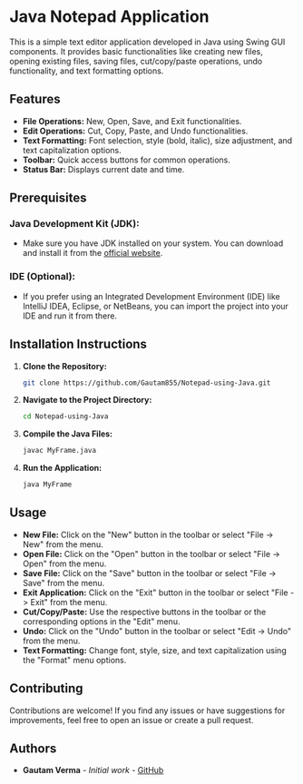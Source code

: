 # Java Notepad Application

This is a simple text editor application developed in Java using Swing GUI components. It provides basic functionalities like creating new files, opening existing files, saving files, cut/copy/paste operations, undo functionality, and text formatting options.

## Features

- **File Operations:** New, Open, Save, and Exit functionalities.
- **Edit Operations:** Cut, Copy, Paste, and Undo functionalities.
- **Text Formatting:** Font selection, style (bold, italic), size adjustment, and text capitalization options.
- **Toolbar:** Quick access buttons for common operations.
- **Status Bar:** Displays current date and time.

## Prerequisites

  ### Java Development Kit (JDK):
  - Make sure you have JDK installed on your system. You can download and install it from the [official website](https://www.oracle.com/java/technologies/downloads/#java11).
  ### IDE (Optional):
  - If you prefer using an Integrated Development Environment (IDE) like IntelliJ IDEA, Eclipse, or NetBeans, you can import the project into your IDE and run it from there.

## Installation Instructions

1. **Clone the Repository:**
   ```bash
   git clone https://github.com/Gautam855/Notepad-using-Java.git

2. **Navigate to the Project Directory:**
   ```bash
   cd Notepad-using-Java

3. **Compile the Java Files:**
   ```bash
   javac MyFrame.java

4. **Run the Application:**
   ```bash
   java MyFrame

## Usage

- **New File:** Click on the "New" button in the toolbar or select "File -> New" from the menu.
- **Open File:** Click on the "Open" button in the toolbar or select "File -> Open" from the menu.
- **Save File:** Click on the "Save" button in the toolbar or select "File -> Save" from the menu.
- **Exit Application:** Click on the "Exit" button in the toolbar or select "File -> Exit" from the menu.
- **Cut/Copy/Paste:** Use the respective buttons in the toolbar or the corresponding options in the "Edit" menu.
- **Undo:** Click on the "Undo" button in the toolbar or select "Edit -> Undo" from the menu.
- **Text Formatting:** Change font, style, size, and text capitalization using the "Format" menu options.

## Contributing

Contributions are welcome! If you find any issues or have suggestions for improvements, feel free to open an issue or create a pull request.

## Authors

- **Gautam Verma** - _Initial work_ - [GitHub](https://github.com/Gautam855)
